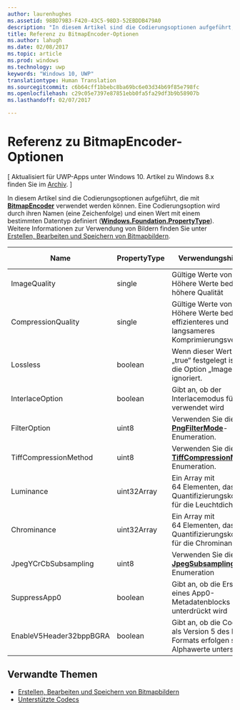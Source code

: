 ```yaml
---
author: laurenhughes
ms.assetid: 98BD79B3-F420-43C5-98D3-52EBDDB479A0
description: "In diesem Artikel sind die Codierungsoptionen aufgeführt, die mit BitmapEncoder verwendet werden können."
title: Referenz zu BitmapEncoder-Optionen
ms.author: lahugh
ms.date: 02/08/2017
ms.topic: article
ms.prod: windows
ms.technology: uwp
keywords: "Windows 10, UWP"
translationtype: Human Translation
ms.sourcegitcommit: c6b64cff1bbebc8ba69bc6e03d34b69f85e798fc
ms.openlocfilehash: c29c05e7397e87851ebb0fa5fa29df3b9b58907b
ms.lasthandoff: 02/07/2017

---
```


# <a name="bitmapencoder-options-reference"></a>Referenz zu BitmapEncoder-Optionen

\[ Aktualisiert für UWP-Apps unter Windows 10. Artikel zu Windows 8.x finden Sie im [Archiv](http://go.microsoft.com/fwlink/p/?linkid=619132). \]

In diesem Artikel sind die Codierungsoptionen aufgeführt, die mit [**BitmapEncoder**](https://msdn.microsoft.com/library/windows/apps/br226206) verwendet werden können. Eine Codierungsoption wird durch ihren Namen (eine Zeichenfolge) und einen Wert mit einem bestimmten Datentyp definiert ([**Windows.Foundation.PropertyType**](https://msdn.microsoft.com/library/windows/apps/br225871)). Weitere Informationen zur Verwendung von Bildern finden Sie unter [Erstellen, Bearbeiten und Speichern von Bitmapbildern](imaging.md).

| Name                    | PropertyType | Verwendungshinweise                                                                                        | Gültige Formate |
|-------------------------|--------------|----------------------------------------------------------------------------------------------------|---------------|
| ImageQuality            | single       | Gültige Werte von 0 bis 1,0 Höhere Werte bedeuten höhere Qualität                                 | JPEG, JPEG-XR |
| CompressionQuality      | single       | Gültige Werte von 0 bis 1,0 Höhere Werte bedeuten ein effizienteres und langsameres Komprimierungsverfahren | TIFF          |
| Lossless                | boolean      | Wenn dieser Wert auf „true“ festgelegt ist, wird die Option „ImageQuality“ ignoriert.                                        | JPEG-XR       |
| InterlaceOption         | boolean      | Gibt an, ob der Interlacemodus für das Bild verwendet wird                                                                    | PNG           |
| FilterOption            | uint8        | Verwenden Sie die [**PngFilterMode**](https://msdn.microsoft.com/library/windows/apps/br226389)-Enumeration.                                | PNG           |
| TiffCompressionMethod   | uint8        | Verwenden Sie die [**TiffCompressionMode**](https://msdn.microsoft.com/library/windows/apps/br226399)-Enumeration.                    | TIFF          |
| Luminance               | uint32Array  | Ein Array mit 64 Elementen, das die Quantifizierungskonstanten für die Leuchtdichte enthält                               | JPEG          |
| Chrominance             | uint32Array  | Ein Array mit 64 Elementen, das die Quantifizierungskonstanten für die Chrominanz enthält                             | JPEG          |
| JpegYCrCbSubsampling    | uint8        | Verwenden Sie die [**JpegSubsamplingMode**](https://msdn.microsoft.com/library/windows/apps/br226386)-Enumeration                    | JPEG          |
| SuppressApp0            | boolean      | Gibt an, ob die Erstellung eines App0-Metadatenblocks unterdrückt wird                                        | JPEG          |
| EnableV5Header32bppBGRA | boolean      | Gibt an, ob die Codierung als Version 5 des BMP-Formats erfolgen soll, die Alphawerte unterstützt.                                         | BMP           |

 

## <a name="related-topics"></a>Verwandte Themen

* [Erstellen, Bearbeiten und Speichern von Bitmapbildern](imaging.md)
* [Unterstützte Codecs](supported-codecs.md)

 





